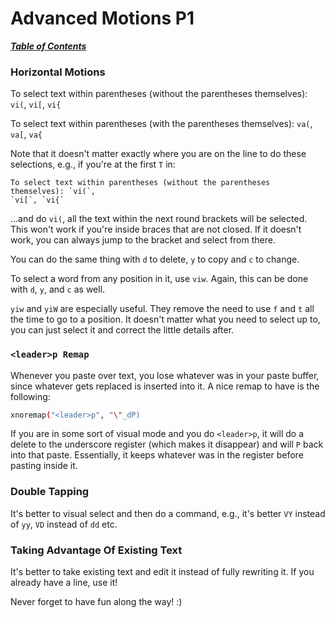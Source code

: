 # Advanced Motions P1

[***Table of Contents***](./ToC.md)

### Horizontal Motions

To select text within parentheses (without the parentheses themselves): `vi(`,
`vi[`, `vi{`

To select text within parentheses (with the parentheses themselves): `va(`,
`va[`, `va{`

Note that it doesn't matter exactly where you are on the line to do these
selections, e.g., if you're at the first `T` in:

```
To select text within parentheses (without the parentheses themselves): `vi(`,
`vi[`, `vi{`
```

...and do `vi(`, all the text within the next round brackets will be selected.
This won't work if you're inside braces that are not closed. If it doesn't
work, you can always jump to the bracket and select from there.

You can do the same thing with `d` to delete, `y` to copy and `c` to change.

To select a word from any position in it, use `viw`. Again, this can be done
with `d`, `y`, and `c` as well.

`yiw` and `yiW` are especially useful. They remove the need to use `f` and `t`
all the time to go to a position. It doesn't matter what you need to select up
to, you can just select it and correct the little details after.

### `<leader>p Remap`

Whenever you paste over text, you lose whatever was in your paste buffer, since
whatever gets replaced is inserted into it. A nice remap to have is the
following:

```bash
xnoremap("<leader>p", "\"_dP)
```

If you are in some sort of visual mode and you do `<leader>p`, it will do a
delete to the underscore register (which makes it disappear) and will `P` back
into that paste. Essentially, it keeps whatever was in the register before
pasting inside it.

### Double Tapping

It's better to visual select and then do a command, e.g., it's better `VY`
instead of `yy`, `VD` instead of `dd` etc.

### Taking Advantage Of Existing Text

It's better to take existing text and edit it instead of fully rewriting it. If
you already have a line, use it!

Never forget to have fun along the way! :)
